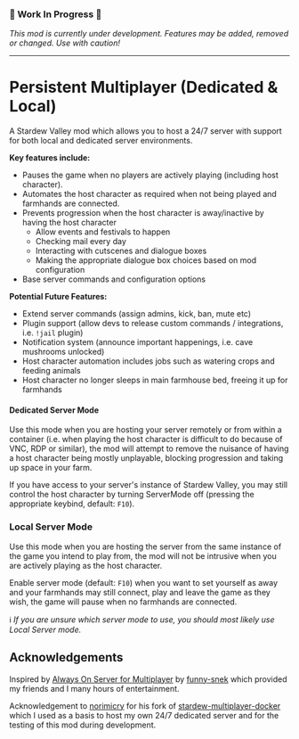### 🚧 Work In Progress 🚧
_This mod is currently under development. Features may be added, removed or changed. Use with caution!_

---

# Persistent Multiplayer (Dedicated & Local)

A Stardew Valley mod which allows you to host a 24/7 server with support for both local and dedicated 
server environments. 

**Key features include:**
 - Pauses the game when no players are actively playing (including host character).
 - Automates the host character as required when not being played and farmhands are connected.
 - Prevents progression when the host character is away/inactive by having the host character
   - Allow events and festivals to happen
   - Checking mail every day
   - Interacting with cutscenes and dialogue boxes
   - Making the appropriate dialogue box choices based on mod configuration
 - Base server commands and configuration options

**Potential Future Features:**
 - Extend server commands (assign admins, kick, ban, mute etc)
 - Plugin support (allow devs to release custom commands / integrations, i.e. `!jail` plugin)
 - Notification system (announce important happenings, i.e. cave mushrooms unlocked)
 - Host character automation includes jobs such as watering crops and feeding animals
 - Host character no longer sleeps in main farmhouse bed, freeing it up for farmhands

#### Dedicated Server Mode

Use this mode when you are hosting your server remotely or from within a container (i.e. when playing the host 
character is difficult to do because of VNC, RDP or similar), the mod will attempt to remove the nuisance of having a host 
character being mostly unplayable, blocking progression and taking up space in your farm.

If you have access to your server's instance of Stardew Valley, you may still control the host character by turning 
ServerMode off (pressing the appropriate keybind, default: `F10`).

### Local Server Mode

Use this mode when you are hosting the server from the same instance of the game you intend to play from, the mod
will not be intrusive when you are actively playing as the host character.

Enable server mode (default: `F10`) when you want to set yourself as away and your farmhands may still connect, play 
and leave the game as they wish, the game will pause when no farmhands are connected.

ℹ️  _If you are unsure which server mode to use, you should most likely use Local Server mode._

## Acknowledgements

Inspired by [Always On Server for Multiplayer](https://github.com/funny-snek/Always-On-Server-for-Multiplayer) by 
[funny-snek](https://github.com/funny-snek) which provided my friends and I 
many hours  of entertainment.

Acknowledgement to [norimicry](https://github.com/norimicry) for his fork of 
[stardew-multiplayer-docker](https://github.com/norimicry/stardew-multiplayer-docker/) which I used as a basis to host 
my own 24/7 dedicated server and for the testing of this mod during development.
